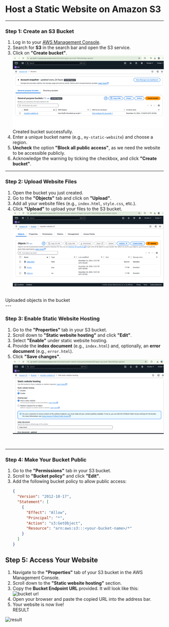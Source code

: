 ﻿# Host a Static Website on Amazon S3
---

### **Step 1: Create an S3 Bucket**
1. Log in to your [AWS Management Console](https://aws.amazon.com/console/).
2. Search for **S3** in the search bar and open the S3 service.
3. Click on **"Create bucket"**.
![bucket creation](images/s3%20-1.png)
<br> Created bucket successfully.<br>
4. Enter a unique bucket name (e.g., `my-static-website`) and choose a region.
5. **Uncheck** the option **"Block all public access"**, as we need the website to be accessible publicly.
6. Acknowledge the warning by ticking the checkbox, and click **"Create bucket"**.

---

### **Step 2: Upload Website Files**
1. Open the bucket you just created.
2. Go to the **"Objects"** tab and click on **"Upload"**.
3. Add all your website files (e.g., `index.html`, `style.css`, etc.).
4. Click **"Upload"** to upload your files to the S3 bucket.
![object upload](images/s3%20-%202.png)
<br>
Uploaded objects in the bucket<br>
---

### **Step 3: Enable Static Website Hosting**
1. Go to the **"Properties"** tab in your S3 bucket.
2. Scroll down to **"Static website hosting"** and click **"Edit"**.
3. Select **"Enable"** under static website hosting.
4. Provide the **index document** (e.g., `index.html`) and, optionally, an **error document** (e.g., `error.html`).
5. Click **"Save changes"**.
![editing static website](images/s3.3.png)
<br>

---

### **Step 4: Make Your Bucket Public**
1. Go to the **"Permissions"** tab in your S3 bucket.
2. Scroll to **"Bucket policy"** and click **"Edit"**.
3. Add the following bucket policy to allow public access:
   ```json
   {
     "Version": "2012-10-17",
     "Statement": [
       {
         "Effect": "Allow",
         "Principal": "*",
         "Action": "s3:GetObject",
         "Resource": "arn:aws:s3:::<your-bucket-name>/*"
       }
     ]
   }
## Step 5: Access Your Website

1. Navigate to the **"Properties"** tab of your S3 bucket in the AWS Management Console.
2. Scroll down to the **"Static website hosting"** section.
3. Copy the **Bucket Endpoint URL** provided. It will look like this:<br>
![bucket url](images/s3-4.png)<br>
4. Open your browser and paste the copied URL into the address bar.
5. Your website is now live!
<br>RESULT<br>

![result](images/s3-5.png)
